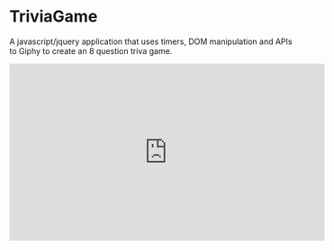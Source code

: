 # TriviaGame
A javascript/jquery application that uses timers, DOM manipulation and APIs to Giphy to create an 8 question triva game.

<iframe width="560" height="315" src="https://www.youtube.com/embed/nDe7r0mGznc" frameborder="0" allow="accelerometer; autoplay; encrypted-media; gyroscope; picture-in-picture" allowfullscreen></iframe>
